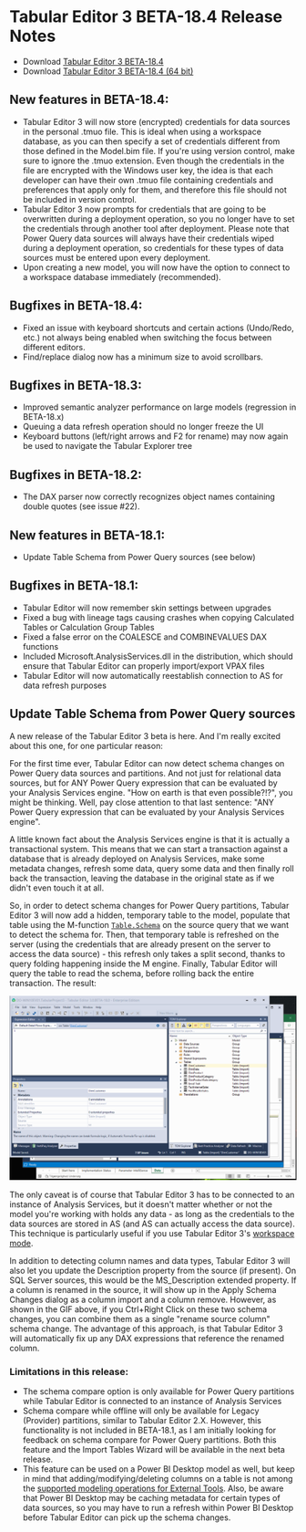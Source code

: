 # Tabular Editor 3 BETA-18.4 Release Notes

- Download [Tabular Editor 3 BETA-18.4](https://cdn.tabulareditor.com/files/TabularEditor.3.BETA-18.4.x86.msi)
- Download [Tabular Editor 3 BETA-18.4 (64 bit)](https://cdn.tabulareditor.com/files/TabularEditor.3.BETA-18.4.x64.msi)

## New features in BETA-18.4:

- Tabular Editor 3 will now store (encrypted) credentials for data sources in the personal .tmuo file. This is ideal when using a workspace database, as you can then specify a set of credentials different from those defined in the Model.bim file. If you're using version control, make sure to ignore the .tmuo extension. Even though the credentials in the file are encrypted with the Windows user key, the idea is that each developer can have their own .tmuo file containing credentials and preferences that apply only for them, and therefore this file should not be included in version control.
- Tabular Editor 3 now prompts for credentials that are going to be overwritten during a deployment operation, so you no longer have to set the credentials through another tool after deployment. Please note that Power Query data sources will always have their credentials wiped during a deployment operation, so credentials for these types of data sources must be entered upon every deployment.
- Upon creating a new model, you will now have the option to connect to a workspace database immediately (recommended).

## Bugfixes in BETA-18.4:

- Fixed an issue with keyboard shortcuts and certain actions (Undo/Redo, etc.) not always being enabled when switching the focus between different editors.
- Find/replace dialog now has a minimum size to avoid scrollbars.

## Bugfixes in BETA-18.3:

- Improved semantic analyzer performance on large models (regression in BETA-18.x)
- Queuing a data refresh operation should no longer freeze the UI
- Keyboard buttons (left/right arrows and F2 for rename) may now again be used to navigate the Tabular Explorer tree

## Bugfixes in BETA-18.2:

- The DAX parser now correctly recognizes object names containing double quotes (see issue #22).

## New features in BETA-18.1:

- Update Table Schema from Power Query sources (see below)

## Bugfixes in BETA-18.1:

- Tabular Editor will now remember skin settings between upgrades
- Fixed a bug with lineage tags causing crashes when copying Calculated Tables or Calculation Group Tables
- Fixed a false error on the COALESCE and COMBINEVALUES DAX functions
- Included Microsoft.AnalysisServices.dll in the distribution, which should ensure that Tabular Editor can properly import/export VPAX files
- Tabular Editor will now automatically reestablish connection to AS for data refresh purposes

## Update Table Schema from Power Query sources

A new release of the Tabular Editor 3 beta is here. And I'm really excited about this one, for one particular reason: 

For the first time ever, Tabular Editor can now detect schema changes on Power Query data sources and partitions. And not just for relational data sources, but for ANY Power Query expression that can be evaluated by your Analysis Services engine. "How on earth is that even possible?!?", you might be thinking. Well, pay close attention to that last sentence: "ANY Power Query expression that can be evaluated by your Analysis Services engine".

A little known fact about the Analysis Services engine is that it is actually a transactional system. This means that we can start a transaction against a database that is already deployed on Analysis Services, make some metadata changes, refresh some data, query some data and then finally roll back the transaction, leaving the database in the original state as if we didn't even touch it at all.

So, in order to detect schema changes for Power Query partitions, Tabular Editor 3 will now add a hidden, temporary table to the model, populate that table using the M-function [`Table.Schema`](https://docs.microsoft.com/en-us/powerquery-m/table-schema) on the source query that we want to detect the schema for. Then, that temporary table is refreshed on the server (using the credentials that are already present on the server to access the data source) - this refresh only takes a split second, thanks to query folding happening inside the M engine. Finally, Tabular Editor will query the table to read the schema, before rolling back the entire transaction. The result:

![image](https://github.com/TabularEditor/TabularEditor3/blob/master/media/update%20schema.gif?raw=true)

The only caveat is of course that Tabular Editor 3 has to be connected to an instance of Analysis Services, but it doesn't matter whether or not the model you're working with holds any data - as long as the credentials to the data sources are stored in AS (and AS can actually access the data source). This technique is particularly useful if you use Tabular Editor 3's [workspace mode](https://docs.tabulareditor.com/Workspace-Database.html).

In addition to detecting column names and data types, Tabular Editor 3 will also let you update the Description property from the source (if present). On SQL Server sources, this would be the MS_Description extended property. If a column is renamed in the source, it will show up in the Apply Schema Changes dialog as a column import and a column remove. However, as shown in the GIF above, if you Ctrl+Right Click on these two schema changes, you can combine them as a single "rename source column" schema change. The advantage of this approach, is that Tabular Editor 3 will automatically fix up any DAX expressions that reference the renamed column.

### Limitations in this release:

- The schema compare option is only available for Power Query partitions while Tabular Editor is connected to an instance of Analysis Services
- Schema compare while offline will only be available for Legacy (Provider) partitions, similar to Tabular Editor 2.X. However, this functionality is not included in BETA-18.1, as I am initially looking for feedback on schema compare for Power Query partitions. Both this feature and the Import Tables Wizard will be available in the next beta release.
- This feature can be used on a Power BI Desktop model as well, but keep in mind that adding/modifying/deleting columns on a table is not among the [supported modeling operations for External Tools](https://docs.microsoft.com/en-us/power-bi/transform-model/desktop-external-tools#data-modeling-operations). Also, be aware that Power BI Desktop may be caching metadata for certain types of data sources, so you may have to run a refresh within Power BI Desktop before Tabular Editor can pick up the schema changes.
